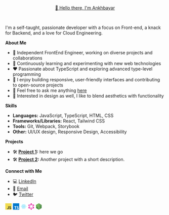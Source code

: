 
<p align="center"><a href="https://anchan-portfolio.netlify.app/">🙋 Hello there, I'm Ankhbayar</a></p>

<br />

I'm a self-taught, passionate developer with a focus on Front-end, a knack for Backend, and a love for Cloud Engineering.

**About Me**

- 💼 Independent FrontEnd Engineer, working on diverse projects and collaborations
- 🌱 Continuously learning and experimenting with new web technologies
- ❤️ Passionate about TypeScript and exploring advanced type-level programming
- 🚀 I enjoy building responsive, user-friendly interfaces and contributing to open-source projects
- 💬 Feel free to ask me anything [here](https://github.com/Anhaachan/Anhaachan/issues)
- 🎨 Interested in design as well, I like to blend aesthetics with functionality

**Skills**

- **Languages:** JavaScript, TypeScript, HTML, CSS
- **Frameworks/Libraries:** React, Tailwind CSS
- **Tools:** Git, Webpack, Storybook
- **Other:** UI/UX design, Responsive Design, Accessibility

**Projects**

- 🛠️ **[Project 1](https://github.com/your-username/project-1):** here we go
- 🛠️ **[Project 2](https://github.com/your-username/project-2):** Another project with a short description.

**Connect with Me**

- 💻 [LinkedIn](https://linkedin.com/in/your-profile)
- 📧 [Email](mailto:your.email@example.com)
- 🐦 [Twitter](https://twitter.com/your-username)

<code><img height="20" alt="javascript" src="https://raw.githubusercontent.com/github/explore/80688e429a7d4ef2fca1e82350fe8e3517d3494d/topics/javascript/javascript.png"></code>
<code><img height="20" alt="typescript" src="https://raw.githubusercontent.com/github/explore/80688e429a7d4ef2fca1e82350fe8e3517d3494d/topics/typescript/typescript.png"></code>
<code><img height="20" alt="react" src="https://raw.githubusercontent.com/github/explore/80688e429a7d4ef2fca1e82350fe8e3517d3494d/topics/react/react.png"></code>
<code><img height="20" alt="graphql" src="https://raw.githubusercontent.com/github/explore/5c058a388828bb5fde0bcafd4bc867b5bb3f26f3/topics/graphql/graphql.png"></code>
<code><img height="20" alt="nodejs" src="https://raw.githubusercontent.com/github/explore/80688e429a7d4ef2fca1e82350fe8e3517d3494d/topics/nodejs/nodejs.png"></code>    



